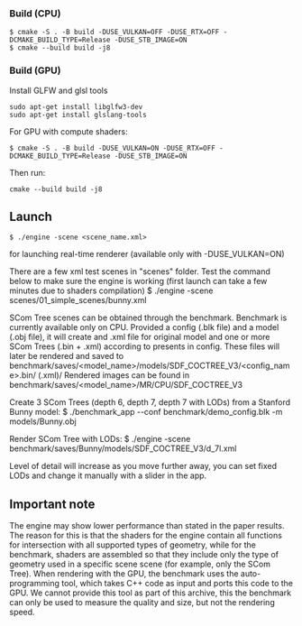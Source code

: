### Build (CPU)

    $ cmake -S . -B build -DUSE_VULKAN=OFF -DUSE_RTX=OFF -DCMAKE_BUILD_TYPE=Release -DUSE_STB_IMAGE=ON
    $ cmake --build build -j8

### Build (GPU)

Install GLFW and glsl tools

    sudo apt-get install libglfw3-dev
    sudo apt-get install glslang-tools

For GPU with compute shaders:

    $ cmake -S . -B build -DUSE_VULKAN=ON -DUSE_RTX=OFF -DCMAKE_BUILD_TYPE=Release -DUSE_STB_IMAGE=ON 

Then run:

    cmake --build build -j8

## Launch

    $ ./engine -scene <scene_name.xml>
  for launching real-time renderer (available only with -DUSE_VULKAN=ON)

  There are a few xml test scenes in "scenes" folder. Test the command below to make
  sure the engine is working (first launch can take a few minutes due to shaders compilation)
    $ ./engine -scene scenes/01_simple_scenes/bunny.xml
  
  SCom Tree scenes can be obtained through the benchmark. Benchmark is currently available only on CPU.
  Provided a config (.blk file) and a model (.obj file), it will create and .xml file for original model
  and one or more SCom Trees (.bin + .xml) according to presents in config. These files will later be 
  rendered and saved to benchmark/saves/<model_name>/models/SDF_COCTREE_V3/<config_name>.bin/ (.xml)/
  Rendered images can be found in benchmark/saves/<model_name>/MR/CPU/SDF_COCTREE_V3

  Create 3 SCom Trees (depth 6, depth 7, depth 7 with LODs) from a Stanford Bunny model:
    $ ./benchmark_app --conf benchmark/demo_config.blk -m models/Bunny.obj
  
  Render SCom Tree with LODs:
    $ ./engine -scene benchmark/saves/Bunny/models/SDF_COCTREE_V3/d_7l.xml
  
  Level of detail will increase as you move further away, you can set fixed LODs and change it manually
  with a slider in the app.

## Important note
  The engine may show lower performance than stated in the paper results. The reason for this is that the shaders for the engine contain all functions for intersection with all supported types of geometry, while for the benchmark, shaders are assembled so that they include only the type of geometry used in a specific scene scene (for example, only the SCom Tree). When rendering with the GPU, the benchmark uses the auto-programming tool, which takes C++ code as input and ports this code to the GPU. We cannot provide this tool as part of this archive, this the benchmark can only be used to measure the quality and size, but not the rendering speed.

